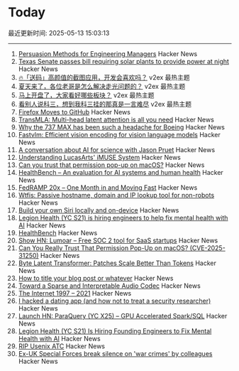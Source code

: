 # Today

最近更新时间: 2025-05-13 15:03:13

--- 
1. [Persuasion Methods for Engineering Managers](https://newsletter.manager.dev/p/5-powerful-persuasion-methods-for) Hacker News
2. [Texas Senate passes bill requiring solar plants to provide power at night](https://thehill.com/policy/equilibrium-sustainability/5292792-texas-senate-bill-power-cost/) Hacker News
3. [🔥「送码」高颜值的截图应用，开发会喜欢吗？](https://www.v2ex.com/t/1131356) v2ex 最热主题
4. [夏天来了，各位老哥是怎么解决走光问题的？](https://www.v2ex.com/t/1131335) v2ex 最热主题
5. [马上开盘了，大家看好哪些板块？](https://www.v2ex.com/t/1131315) v2ex 最热主题
6. [看别人说科三，想到我科三挂的那真是一言难尽](https://www.v2ex.com/t/1131313) v2ex 最热主题
7. [Firefox Moves to GitHub](https://github.com/mozilla-firefox/firefox) Hacker News
8. [TransMLA: Multi-head latent attention is all you need](https://arxiv.org/abs/2502.07864) Hacker News
9. [Why the 737 MAX has been such a headache for Boeing](https://www.jalopnik.com/1853477/boeing-737-max-incidents-aircraft-problems/) Hacker News
10. [Fastvlm: Efficient vision encoding for vision language models](https://github.com/apple/ml-fastvlm) Hacker News
11. [A conversation about AI for science with Jason Pruet](https://www.lanl.gov/media/publications/1663/0125-qa-jason-pruet) Hacker News
12. [Understanding LucasArts' iMUSE System](https://github.com/meshula/LabMidi/blob/main/LabMuse/imuse-technical.md) Hacker News
13. [Can you trust that permission pop-up on macOS?](https://wts.dev/posts/tcc-who/) Hacker News
14. [HealthBench – An evaluation for AI systems and human health](https://openai.com/index/healthbench/) Hacker News
15. [FedRAMP 20x – One Month in and Moving Fast](https://www.fedramp.gov/2025-04-24-fedramp-20x-one-month-in-and-moving-fast/) Hacker News
16. [Wtfis: Passive hostname, domain and IP lookup tool for non-robots](https://github.com/pirxthepilot/wtfis) Hacker News
17. [Build your own Siri locally and on-device](https://thehyperplane.substack.com/p/build-your-own-siri-locally-on-device) Hacker News
18. [Legion Health (YC S21) is hiring engineers to help fix mental health with AI](https://www.workatastartup.com/jobs/75011) Hacker News
19. [HealthBench](https://openai.com/index/healthbench/) Hacker News
20. [Show HN: Lumoar – Free SOC 2 tool for SaaS startups](https://www.lumoar.com) Hacker News
21. [Can You Really Trust That Permission Pop-Up on macOS? (CVE-2025-31250)](https://wts.dev/posts/tcc-who/) Hacker News
22. [Byte Latent Transformer: Patches Scale Better Than Tokens](https://arxiv.org/abs/2412.09871) Hacker News
23. [How to title your blog post or whatever](https://dynomight.net/titles/) Hacker News
24. [Toward a Sparse and Interpretable Audio Codec](https://arxiv.org/abs/2505.05654) Hacker News
25. [The Internet 1997 – 2021](https://www.opte.org/the-internet) Hacker News
26. [I hacked a dating app (and how not to treat a security researcher)](https://alexschapiro.com/blog/security/vulnerability/2025/04/21/startups-need-to-take-security-seriously) Hacker News
27. [Launch HN: ParaQuery (YC X25) – GPU Accelerated Spark/SQL](https://news.ycombinator.com/item?id=43964505) Hacker News
28. [Legion Health (YC S21) Is Hiring Founding Engineers to Fix Mental Health with AI](https://www.workatastartup.com/jobs/75011) Hacker News
29. [RIP Usenix ATC](https://bcantrill.dtrace.org/2025/05/11/rip-usenix-atc/) Hacker News
30. [Ex-UK Special Forces break silence on 'war crimes' by colleagues](https://www.bbc.com/news/articles/cj3j5gxgz0do) Hacker News
